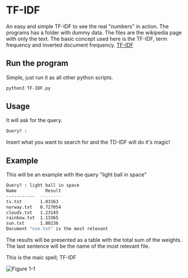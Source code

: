 # TF-IDF
An easy and simple TF-IDF to see the real "numbers" in action.
The programs has a folder with dummy data. The files are the wikipedia page with only the text.
The basic concept used here is the TF-IDF, term frequency and inverted document frequency. [TF-IDF](https://en.wikipedia.org/wiki/Tf%E2%80%93idf)
 
## Run the program
 
Simple, just run it as all other python scripts.
 
```bash
python3 TF-IDF.py
```
 
## Usage
 
It will ask for the query.
 
```bash
Query? :
```
Insert what you want to search for and the TD-IDF will do it's magic!
 
## Example
 
This will be an example with the query "light ball in space"
 
```bash
Query? : light ball in space
Name           Result
-----------  --------
tv.txt       1.03163
norway.txt   0.727054
clouds.txt   1.23145
rainbow.txt  1.13365
sun.txt      1.80236
Document "sun.txt" is the most relevant
```
The results will be presented as a table with the total sum of the weights. The last sentence will be the name of the most relevant file.


This is the maic spell; 
TF-IDF

![Figure 1-1](https://wikimedia.org/api/rest_v1/media/math/render/svg/cb8cdf7f351b63973cee045cc98c9efcde04203a?raw=true "Figure 1-1")
 
 
